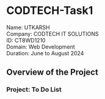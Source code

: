 # CODTECH-Task1
Name: UTKARSH <br>
Company: CODTECH IT SOLUTIONS <br>
ID: CT8WD1210 <br>
Domain: Web Development <br>
Duration: June to August 2024 <br>

## Overview of the Project

### Project: To Do List
